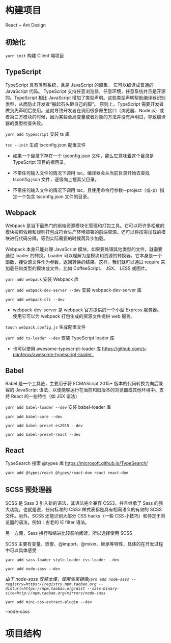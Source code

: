 # 构建项目

React + Ant Design

## 初始化

`yarn init` 构建 Client 端项目

## TypeScript

TypeScript 具有类型系统，且是 JavaScript 的超集。 它可以编译成普通的 JavaScript 代码。 TypeScript 支持任意浏览器，任意环境，任意系统并且是开源的。TypeScript 相比 JavaScript 增加了类型声明。这些类型声明帮助编译器识别类型，从而防止开发者“搬起石头砸自己的脚”。
原则上，TypeScript 需要开发者做到先声明后使用。这就导致开发者在调用很多原生接口（浏览器、Node.js）或者第三方模块的时候，因为某些全局变量或者对象的方法并没有声明过，导致编译器的类型检查失败。

`yarn add typescript` 安装 ts 库

`tsc --init` 生成 tsconfig.json 配置文件

- 如果一个目录下存在一个 tsconfig.json 文件，那么它意味着这个目录是 TypeScript 项目的根目录。

- 不带任何输入文件的情况下调用 tsc，编译器会从当前目录开始去查找 tsconfig.json 文件，逐级向上搜索父目录。

- 不带任何输入文件的情况下调用 tsc，且使用命令行参数--project（或-p）指定一个包含 tsconfig.json 文件的目录。

## Webpack

Webpack 是当下最热门的前端资源模块化管理和打包工具。它可以将许多松散的模块按照依赖和规则打包成符合生产环境部署的前端资源。还可以将按需加载的模块进行代码分隔，等到实际需要的时候再异步加载。

Webpack 本身只能处理 JavaScript 模块，如果要处理其他类型的文件，就需要通过 loader 的转换。Loader 可以理解为是模块和资源的转换器，它本身是一个函数，接受源文件作为参数，返回转换的结果。这样，我们就可以通过 require 来加载任何类型的模块或文件，比如 CoffeeScript、 JSX、 LESS 或图片。

`yarn add webpack` 安装 Webpack 库

`yarn add webpack-dev-server --dev` 安装 webpack-dev-server 库

`yarn add webpack-cli --dev`

- webpack-dev-server 是 webpack 官方提供的一个小型 Express 服务器。使用它可以为 webpack 打包生成的资源文件提供 web 服务。

`touch webpack.config.js` 生成配置文件

`yarn add ts-loader --dev` 安装 TypeScript loader 库

- 也可以使用 awesome-typescript-loader 库 https://github.com/s-panferov/awesome-typescript-loader_

## Babel

Babel 是一个工具链，主要用于将 ECMAScript 2015+ 版本的代码转换为向后兼容的 JavaScript 语法，以便能够运行在当前和旧版本的浏览器或其他环境中。支持 React 的一些特性（如 JSX 语法）

`yarn add babel-loader --dev` 安装 babel-loader 库

`yarn add babel-core --dev`

`yarn add babel-preset-es2015 --dev`

`yarn add babel-preset-react --dev`

## React

TypeSearch 搜索 @types 库 https://microsoft.github.io/TypeSearch/

`yarn add @types/react @types/react-dom react react-dom`

## SCSS 预处理器

SCSS 是 Sass 3 引入新的语法，其语法完全兼容 CSS3，并且继承了 Sass 的强大功能。也就是说，任何标准的 CSS3 样式表都是具有相同语义的有效的 SCSS 文件。另外，SCSS 还能识别大部分 CSS hacks（一些 CSS 小技巧）和特定于浏览器的语法，例如：古老的 IE filter 语法。

另一方面，Sass 换行和缩进比较影响阅读，所以选择使用 SCSS

SCSS 主要有变量、嵌套、@import、@mixin、继承等特性，具体的在开发过程中可以具体感受

`yarn add sass-loader style-loader css-loader --dev`

`yarn add node-sass --dev`

_由于 node-sass 安装太慢，使用淘宝镜像`yarn add node-sass --registry=https://registry.npm.taobao.org --disturl=https://npm.taobao.org/dist --sass-binary-site=http://npm.taobao.org/mirrors/node-sass`_

`yarn add mini-css-extract-plugin --dev`

-node-sass

# 项目结构
